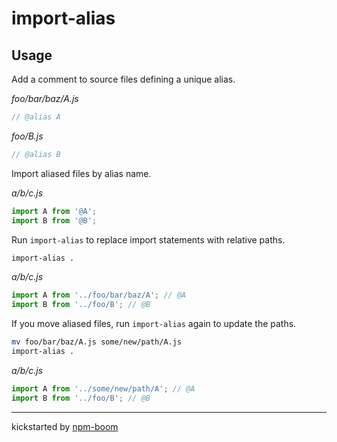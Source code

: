 # import-alias


## Usage

Add a comment to source files defining a unique alias.

*foo/bar/baz/A.js*
```js
// @alias A
```


*foo/B.js*
```js
// @alias B
```

Import aliased files by alias name.

*a/b/c.js*
```js
import A from '@A';
import B from '@B';
```

Run `import-alias` to replace import statements with relative paths.

```sh
import-alias .
```

*a/b/c.js*
```js
import A from '../foo/bar/baz/A'; // @A
import B from '../foo/B'; // @B
```

If you move aliased files, run `import-alias` again to update the paths.

```sh
mv foo/bar/baz/A.js some/new/path/A.js
import-alias .
```

*a/b/c.js*
```js
import A from '../some/new/path/A'; // @A
import B from '../foo/B'; // @B
```


---
kickstarted by [npm-boom][npm-boom]

[npm-boom]: https://github.com/reergymerej/npm-boom
